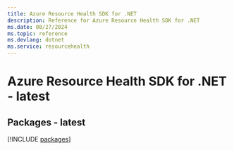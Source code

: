 ```yaml
---
title: Azure Resource Health SDK for .NET
description: Reference for Azure Resource Health SDK for .NET
ms.date: 08/27/2024
ms.topic: reference
ms.devlang: dotnet
ms.service: resourcehealth
---
```

# Azure Resource Health SDK for .NET - latest
## Packages - latest
[!INCLUDE [packages](resource-health-index.md)]
